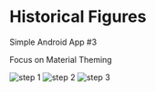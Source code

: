 # Historical Figures 

Simple Android App #3

Focus on Material Theming

![step 1](https://github.com/pharrukh/historical-figures-app/blob/main/docs/1.pnd)
![step 2](https://github.com/pharrukh/historical-figures-app/blob/main/docs/2.pnd)
![step 3](https://github.com/pharrukh/historical-figures-app/blob/main/docs/3.pnd)